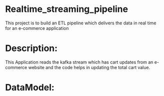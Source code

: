# Realtime_streaming_pipeline
This project is to build an ETL pipeline which delivers the data in real time for an e-commerce application

# Description:
This Application reads the kafka stream which has cart updates from an e-commerce website and the code helps in updating the total cart value.

# DataModel:


